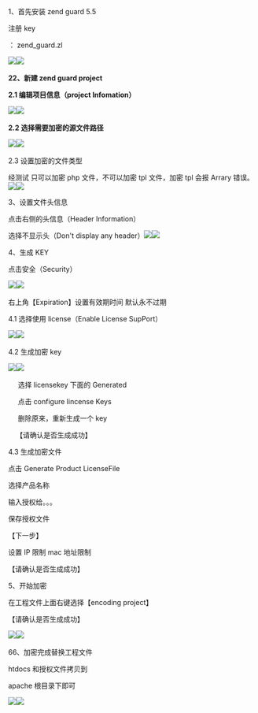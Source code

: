 1、首先安装 zend guard 5.5

注册 key

： zend_guard.zl

![](file:///C:\Users\zzqss\AppData\Local\Temp\ksohtml8680\wps122.jpg)![](file:///C:\Users\zzqss\AppData\Local\Temp\ksohtml8680\wps123.png) 

**22、新建 zend guard project**

**2.1 编辑项目信息（project Infomation）**

![](file:///C:\Users\zzqss\AppData\Local\Temp\ksohtml8680\wps124.jpg)![](file:///C:\Users\zzqss\AppData\Local\Temp\ksohtml8680\wps125.png) 

**2.2 选择需要加密的源文件路径**

![](file:///C:\Users\zzqss\AppData\Local\Temp\ksohtml8680\wps126.jpg)![](file:///C:\Users\zzqss\AppData\Local\Temp\ksohtml8680\wps127.png) 

2.3 设置加密的文件类型

经测试 只可以加密 php 文件，不可以加密 tpl 文件，加密 tpl 会报 Arrary 错误。![](file:///C:\Users\zzqss\AppData\Local\Temp\ksohtml8680\wps128.jpg)![](file:///C:\Users\zzqss\AppData\Local\Temp\ksohtml8680\wps129.png)

3、设置文件头信息

点击右侧的头信息（Header Information）

选择不显示头（Don't display any header）![](file:///C:\Users\zzqss\AppData\Local\Temp\ksohtml8680\wps130.jpg)![](file:///C:\Users\zzqss\AppData\Local\Temp\ksohtml8680\wps131.png)

4、生成 KEY

点击安全（Security）

![](file:///C:\Users\zzqss\AppData\Local\Temp\ksohtml8680\wps132.jpg)![](file:///C:\Users\zzqss\AppData\Local\Temp\ksohtml8680\wps133.png) 

右上角【Expiration】设置有效期时间 默认永不过期

4.1 选择使用 license（Enable License SupPort）

![](file:///C:\Users\zzqss\AppData\Local\Temp\ksohtml8680\wps134.jpg)![](file:///C:\Users\zzqss\AppData\Local\Temp\ksohtml8680\wps135.png) 

4.2 生成加密 key

![](file:///C:\Users\zzqss\AppData\Local\Temp\ksohtml8680\wps136.jpg)![](file:///C:\Users\zzqss\AppData\Local\Temp\ksohtml8680\wps137.png) 

     选择 licensekey 下面的 Generated

     点击 configure lincense Keys

     删除原来，重新生成一个 key

    【请确认是否生成成功】

4.3 生成加密文件

点击 Generate Product LicenseFile

选择产品名称

输入授权给。。。

保存授权文件

【下一步】

设置 IP 限制 mac 地址限制

【请确认是否生成成功】

5、开始加密

在工程文件上面右键选择【encoding project】

【请确认是否生成成功】

![](file:///C:\Users\zzqss\AppData\Local\Temp\ksohtml8680\wps138.jpg)![](file:///C:\Users\zzqss\AppData\Local\Temp\ksohtml8680\wps139.png) 

66、加密完成替换工程文件

htdocs 和授权文件拷贝到

apache 根目录下即可

![](file:///C:\Users\zzqss\AppData\Local\Temp\ksohtml8680\wps140.jpg)![](file:///C:\Users\zzqss\AppData\Local\Temp\ksohtml8680\wps141.png)